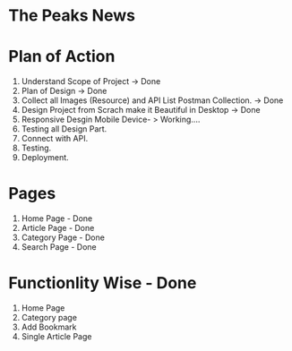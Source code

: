 # The Peaks News 

#  Plan of Action

1. Understand Scope of Project -> Done
2. Plan of Design -> Done
3. Collect all Images (Resource) and API List Postman Collection. -> Done
4. Design Project from Scrach make it Beautiful in Desktop -> Done
5. Responsive Desgin Mobile Device- > Working....
6. Testing all Design Part. 
7. Connect with API.
8. Testing.
9. Deployment. 


#  Pages
1. Home Page - Done
2. Article Page - Done
3. Category Page - Done
4. Search Page  - Done

# Functionlity Wise - Done
1. Home Page
2. Category page 
3. Add Bookmark 
4. Single Article Page


